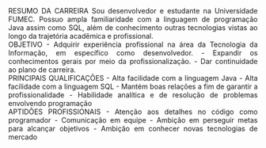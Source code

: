<div align="justify">
  RESUMO DA CARREIRA
  Sou desenvolvedor e estudante na Universidade FUMEC. Possuo ampla familiaridade com a linguagem de programação Java assim como SQL, além de conhecimento outras        tecnologias vistas ao longo da trajetória acadêmica e profissional.
<br>
  OBJETIVO
  - Adquirir experiência profissional na área da Tecnologia da Informação, em específico como desenvolvedor.
  - Expandir os conhecimentos gerais por meio da profissionalização.
  - Dar continuidade ao plano de carreira.
<br>
  PRINCIPAIS QUALIFICAÇÕES
  - Alta facilidade com a linguagem Java
  - Alta facilidade com a linguagem SQL
  - Mantém boas relações a fim de garantir a profissionalidade
  - Habilidade analítica e de resolução de problemas envolvendo programação
<br>
  APTIDÕES PROFISSIONAIS
- Atenção aos detalhes no código como programador
- Comunicação em equipe
- Ambição em perseguir metas para alcançar objetivos
- Ambição em conhecer novas tecnologias de mercado
</div>
